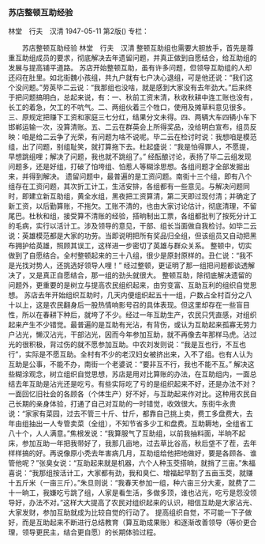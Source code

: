 ### 苏店整顿互助经验
林堂　行夫　汉清
1947-05-11
第2版()
专栏：

　　苏店整顿互助经验
    林堂　行夫　汉清
    整顿互助组也需要大胆放手，首先是尊重互助组成员的要求，彻底解决去年遗留问题，并真正做到自愿结合，给互助组的发展与提高铺平道路。
    苏店开始整顿互助，虽有许多问题，但领导互助组的人却还闷在肚里。如北街魏小孩组，共九户就有七户决心退组，可是他还说：“我们这个没问题。”劳英毕二云说：“我那组也没啥，就是感到大家没有去年劲大。”后来终于把问题搞明白，总起来说，有：一、秋前工资末清，秋收秋耕中连工账也没有，长工的着急，欠工的不吭气。二、两组伙着三个牲口，使用及摊草料意见很多。三、原规定把赚下工资和家庭三七分红，结果分文未得。四、两辆大车四辆小车下邯郸运输一次，没算清账。五、二云在群英会上所得奖品，没给明白宣布，组员反映：咱是给二云争了光荣，有问题为啥不说呢。毕二云在检讨时说：我想咱是模范组，出了问题，别组耻笑，就打算拖下去。杜起盛说：“我是怕得罪人，不愿提，早想跳组哩；解决了问题，我也就不跳组了。”
    经酝酿讨论，表扬了毕二云组发现问题多，还是好组，打破了怕垮组、怕惹人等糊涂思想。各组问题才全部发掘出来，并得到解决。
    遗留问题中，最普遍的是工资问题。南街十三个组，即有八个组存在工资问题，其次折工计工，生活安排，各组都有一些意见。与解决问题同时，即建立新互助组，黄全水组，黑夜把工资算清，第二天即过现付清；并确定了新工资，以后勤算账，不拖欠。工账不清的，也由大家讨论估计，彻底清理，不留尾巴。杜秋和组，接受算不清账的经验，搭晌制出工票，各组都批判了按死分计工的毛病，实行以活计工。涉及领导的意见，干部、组长当面做自我检讨。如毕二云说：英雄模范都是大家的功劳。当即说明把所有奖品归全组，但该组员又自动把黑布拥护给英雄，照顾其误工，这样进一步密切了英雄与群众关系。
    整顿中，切实做到了自愿结合。全村整顿起来的三十八组，很少是原封原样的。丑仁说：“我不是光找对势人，还挑选好领导人哩！”
    经过整顿，更证明了那一组把问题都谈透解决了，又是真正自愿结合，那一组的劲头就很大。
    整顿互助，除彻底解决遗留的问题外，更重要的是树立与提高农民组织起来，由穷变富、互助互利的组织自觉思想。
    苏店去年开始组织互助时，几天内便组织起五十一组，户数占全村百分之八十以上，这是农民翻身后一股热情响影号召的具体表现。但这里却存在一些盲目性，所以在春耕下种后，就垮了不少。经过一年互助生产，农民只凭直感，对组织起来产生不少错觉。最普遍的是互助有光沾，有背伤，或认为互助起来孤寡无劳力户沾光，懒汉沾光，干部沾光，因而今年参加互助，就不再像去年那样马虎。沾过光的很积极，背过伤的就不愿参加互助。中农刘发则说：“我是互也行，不互也行”，实际是不愿互助。全村有不少的老汉妇女被挤出来，入不了组。也有人认为互助是公事，不能不办，南街一个老婆说：“要非互不行，我也不能不互。”
    解决这些糊涂观念，树立组织自觉思想，苏店是用对比算账的办法，在互助组内，一面总结去年互助是沾光还是吃亏。有些实际吃了亏的是组织起来不好，还是办法不对？一面回忆旧社会的各顾各（个体生产）好不好，与互助起来作对比。这种用农民自己长期的亲身体验，打通了自己对互助的一时错觉，收效很大。东街牛永贵说：“家家有菜园，过去不管三十斤、廿斤，都靠自己挑上卖，费工多盘费大，去年由组抽出一人专管卖菜（全组），不知节省多少工和盘费。互助耨地，全组省工八十个，人人满意。”焦根发说：“我算服气了互助组，以前我抽料面，半晌不起床，参加互助一年把我带好了，我那几亩地，过去草比谷高，秋后垡不了茬，去年样样搞的好。再说像原小秃去年害病几月，互助组给他把地做好，要是各顾各、谁管他呢？”张臭女说：“互助起来就是机器，六个人种玉茭搭晌，就捎了三亩。”朱福喜说：“我那组按活计工，大家都有劲，我和臭仁、增福起早割了五亩玉茭，就赚十五斤米（一亩三斤）。”朱旦则说：“我春天参加一组，种六亩三分大麦，就费了二十一晌工，我嫌吃亏跳了组，人家是看生活，多做多顶，谁也沾光，吃亏是怨没领导好，办法不对。”这样大大提高了农民对组织起来的认识，相信互助是大家沾光、大家发财，参加互助就成为比较自觉的行动了。
    提高组织自觉，不可能一下子做好，而是互助起来不断进行总结教育（算互助成果账）和逐渐改善领导（等价更合理，领导更民主，结合更自愿）的长期体验过程。
